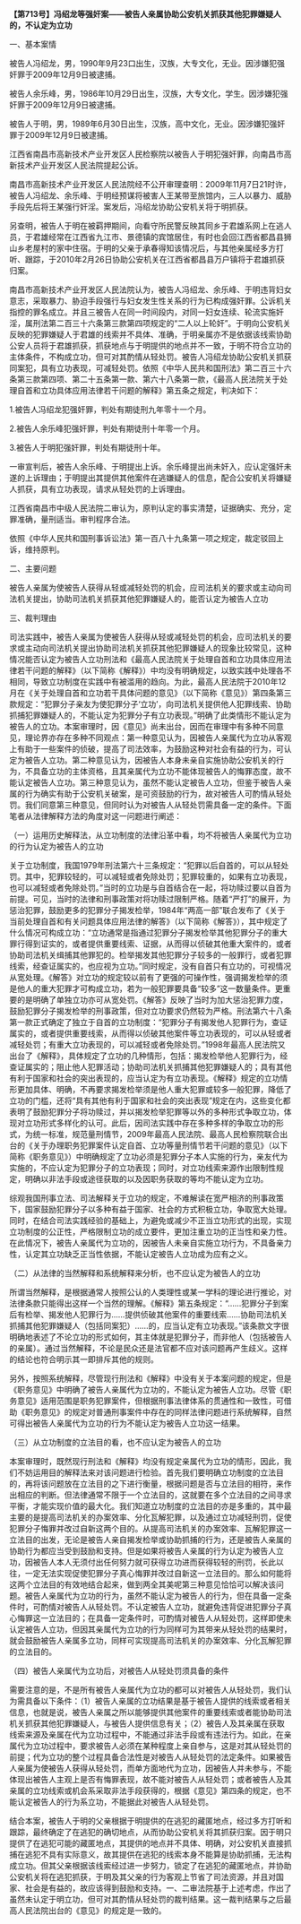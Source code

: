 **【第713号】冯绍龙等强奸案——被告人亲属协助公安机关抓获其他犯罪嫌疑人的，不认定为立功**

一、基本案情

被告人冯绍龙，男，1990年9月23口出生，汉族，大专文化，无业。因涉嫌犯强奸罪于2009年12月9日被逮捕。

被告人余乐峰，男，1986年10月29日出生，汉族，大专文化，学生。因涉嫌犯强奸罪于2009年12月9日被逮捕。

被告人于明，男，1989年6月30日出生，汉族，高中文化，无业。因涉嫌犯强奸罪于2009年12月9日被逮捕。

江西省南昌市高新技术产业开发区人民检察院以被告人于明犯强奸罪，向南昌市高新技术产业开发区人民法院提起公诉。

南昌市高新技术产业开发区人民法院经不公开审理查明：2009年11月7日21时许，被告人冯绍龙、余乐峰、于明经预谋将被害人王某带至旅馆内，三人以暴力、威胁手段先后将王某强行奸淫。案发后，冯绍龙协助公安机关将于明抓获。

另查明，被告人于明在被羁押期间，向看守所民警反映其同乡于君雄系网上在逃人员，于君雄经常在江西省九江市、景德镇的宾馆居住，有时也会回江西省都昌县狮山乡老屋村的家中住宿。于明的父亲于承春得知该情况后，与其他亲属经多方打听、跟踪，于2010年2月26日协助公安机关在江西省都昌县万户镇将于君雄抓获归案。

南昌市高新技术产业开发区人民法院认为，被告人冯绍龙、余乐峰、于明违背妇女意志，采取暴力、胁迫手段强行与妇女发生性关系的行为已构成强奸罪。公诉机关指控的罪名成立。并且三被告人在同一时间段内，对同一妇女连续、轮流实施奸淫，属刑法第二百三十六条第三款第四项规定的“二人以上轮奸”。于明向公安机关反映的犯罪嫌疑人于君雄的线索并不具体、准确，于明亲属亦不是依据该线索协助公安人员将于君雄抓获，抓获地点与于明提供的地点并不一致，于明不符合立功的主体条件，不构成立功，但可对其酌情从轻处罚。被告人冯绍龙协助公安机关抓获同案犯，具有立功表现，可减轻处罚。依照《中华人民共和国刑法》第二百三十六条第三款第四项、第二十五条第一款、第六十八条第一款，《最高人民法院关于处理自首和立功具体应用法律若干问题的解释》第五条之规定，判决如下：

1.被告人冯绍龙犯强奸罪，判处有期徒刑九年零十一个月。

2.被告人余乐峰犯强奸罪，判处有期徒刑十年零一个月。

3.被告人于明犯强奸罪，判处有期徒刑十年。

一审宣判后，被告人余乐峰、于明提出上诉。余乐峰提出尚未奸入，应认定强奸未遂的上诉理由；于明提出其提供其他案件在逃嫌疑人的信息，配合公安机关将嫌疑人抓获，具有立功表现，请求从轻处罚的上诉理由。

江西省南昌市中级人民法院二审认为，原判认定的事实清楚，证据确实、充分，定罪准确，量刑适当。审判程序合法。

依照《中华人民共和国刑事诉讼法》第一百八十九条第一项之规定，裁定驳回上诉，维持原判。

二、主要问题

被告人亲属为使被告人获得从轻或减轻处罚的机会，应司法机关的要求或主动向司法机关提出，协助司法机关抓获其他犯罪嫌疑人的，能否认定为被告人立功

三、裁判理由

司法实践中，被告人亲属为使被告人获得从轻或减轻处罚的机会，应司法机关的要求或主动向司法机关提出协助司法机关抓获其他犯罪嫌疑人的现象比较常见，这种情况能否认定为被告人立功刑法和《最高人民法院关于处理自首和立功具体应用法律若干问题的解释》（以下简称《解释》）中均没有明确规定，以致实践中处理各不相同，导致立功制度在实践中有被滥用的趋向。为此，最高人民法院于2010年12月在《关于处理自首和立功若干具体问题的意见》（以下简称《意见》）第四条第三款规定：“犯罪分子亲友为使犯罪分子‘立功’，向司法机关提供他人犯罪线索、协助抓捕犯罪嫌疑人的，不能认定为犯罪分子有立功表现。”明确了此类情形不能认定为被告人的立功。本案审理时，因《意见》尚未出台，因而在审理中有多种不同意见，理论界亦存在多种不同观点：第一种意见认为，因被告人亲属代为立功从客观上有助于一些案件的侦破，提高了司法效率，为鼓励这种对社会有益的行为，可认定为被告人立功。第二种意见认为，因被告人本身未亲自实施协助公安机关的行为，不具备立功的主体资格，且其亲属代为立功不能体现被告人的悔罪态度，故不能认定被告人立功。第三种意见认为，虽然不能认定被告人立功，但鉴于被告人亲属的行为确实有助于公安机关破案，是可资鼓励的行为，故对被告人可酌情从轻处罚。我们同意第三种意见，但同时认为对被告人从轻处罚需具备一定的条件。下面笔者从法律解释方法的角度对这一问题进行阐述：

（一）运用历史解释法，从立功制度的法律沿革中看，均不将被告人亲属代为立功的行为认定为被告人的立功

关于立功制度，我国1979年刑法第六十三条规定：“犯罪以后自首的，可以从轻处罚。其中，犯罪较轻的，可以减轻或者免除处罚；犯罪较重的，如果有立功表现，也可以减轻或者免除处罚。”当时的立功是与自首结合在一起，将功赎过要以自首为前提。可见，当时的法律和刑事政策对将功赎过限制严格。随着“严打”的展开，为惩治犯罪，鼓励更多的犯罪分子揭发检举，1984年“两高一部”联合发布了《关于当前处理自首和有关问题具体应用法律的解答》（以下简称《解答》），其中规定了什么情况可构成立功：“立功通常是指通过犯罪分子揭发检举其他犯罪分子的重大罪行得到证实的，或者提供重要线索、证据，从而得以侦破其他重大案件的，或者协助司法机关缉捕其他罪犯的。检举揭发其他犯罪分子较多的一般罪行，或者犯罪线索，经查证属实的，也应视为立功。”同时规定，没有自首只有立功的，可视情况从宽处理。《解答》对立功的规定较以前有了更强的可操作性，强调揭发检举的须是他人的重大犯罪才可构成立功，若为一般犯罪要具备“较多”这一数量条件。更重要的是明确了单独立功亦可从宽处罚。《解答》反映了当时为加大惩治犯罪力度，鼓励犯罪分子揭发检举的刑事政策，但对立功要求仍然较为严格。刑法第六十八条第一款正式确定了独立于自首的立功制度：“犯罪分子有揭发他人犯罪行为，查证属实的，或者提供重要线索，从而得以侦破其他案件等立功表现的，可以从轻或者减轻处罚；有重大立功表现的，可以减轻或者免除处罚。”1998年最高人民法院又出台了《解释》，具体规定了立功的几种情形，包括：揭发检举他人犯罪行为，经查证属实的；阻止他人犯罪活动；协助司法机关抓捕其他犯罪嫌疑人的；具有其他有利于国家和社会的突出表现的，应当认定为有立功表现。《解释》规定的立功情形更加具体、明确，不再要求揭发检举须是他人重大犯罪或较多一般犯罪，降低了立功的门槛，还将“具有其他有利于国家和社会的突出表现”规定在内，这些变化都表明了鼓励犯罪分子将功赎过，并以揭发检举犯罪等以外的多种形式争取立功，体现对立功形式多样化的认可。此后，因司法实践中存在多种多样的争取立功的形式，为统一标准，规范量刑情节，2009年最高人民法院、最高人民检察院联合出台的《关于办理职务犯罪案件认定自首、立功等量刑情节若干问题的意见》（以下简称《职务意见》）中明确规定了立功必须是犯罪分子本人实施的行为，亲友代为实施的，不应认定为犯罪分子的立功表现；同时，对立功线索来源作出限制性规定，明确以非法手段或途径获取的以及因职务获取的等均不能认定为立功。

综观我国刑事立法、司法解释关于立功的规定，不难解读在宽严相济的刑事政策下，国家鼓励犯罪分子以多种有益于国家、社会的方式积极立功，争取宽大处理。同时，在结合司法实践经验的基础上，为避免或减少不正当立功形式的出现，实现立功制度的公正性，严格限制立功的成立要件，更加注重立功的正当性和亲力性。在此情况下，被告人亲属代为立功的，因被告人未亲自实施立功行为，不具备亲力性，认定其立功缺乏正当性依据，不能认定被告人立功成为应有之义。

（二）从法律的当然解释和系统解释来分析，也不应认定为被告人的立功

所谓当然解释，是根据通常人按照公认的人类理性或某一学科的理论进行推论，对法律条款只能得出这样一个当然的理解。《解释》第五条规定：“……犯罪分子到案后有检举、揭发他人犯罪行为……提供侦破其他案件的重要线索……协助司法机关抓捕其他犯罪嫌疑人（包括同案犯）……的，应当认定有立功表现。”该条款文字很明确地表述了不论立功的形式如何，其主体就是犯罪分子，而非他人（包括被告人的亲属）。通过当然解释，不论是民众还是法官都不应对该问题再产生歧义。这样的结论也符合明示其一即排斥其他的规则。

另外，按照系统解释，尽管现行刑法和《解释》中没有关于本案问题的规定，但是《职务意见》中明确了被告人亲属代为立功的，不能认定为被告人立功。尽管《职务意见》适用范围是职务犯罪案件，但根据刑事法律体系的贯通性和一致性，可借助《职务意见》的规定对普通刑事案件中存在的同样法律问题进行系统解释，自然可得出被告人亲属代为立功的行为不能认定为被告人立功这一结果。

（三）从立功制度的立法目的看，也不应认定为被告人的立功

本案审理时，既然现行刑法和《解释》均没有规定亲属代为立功的情形，因此，我们不妨运用目的解释法来对该问题进行检验。首先我们要明确立功制度的立法目的，再将该问题放在立法目的之下进行衡量，根据问题是否与立法目的相符，来作出相应的判断。但法律通常不限于一个立法目的，这就要在多个立法目的之间寻求平衡，才能实现价值的最大化。我们知道立功制度的立法目的亦是多重的，其中最主要的是提高司法机关的办案效率、分化瓦解犯罪，以及通过立功减轻刑罚，促使犯罪分子悔罪并改过自新这两个目的。从提高司法机关的办案效率、瓦解犯罪这一立法目的出发，无论是被告人亲自揭发检举或协助抓捕的行为，还是被告人亲属的协助行为都应当受到鼓励和支持。但是如果将被告人亲属的行为认定为被告人立功，因被告人本人无须付出任何努力就可获得立功进而获得较轻的刑罚，长此以往，一定无法实现促使犯罪分子真心悔罪并改过自新这一立法目的。那么如何能将这两个立法目的有效地结合起来，做到两全其美呢第三种意见恰恰可以解决该问题。被告人亲属代为立功的行为，虽然不能认定为被告人的行为，但在具备一定条件时，可酌情对被告人从轻处罚。不认定被告人立功，就避免违背促进犯罪分子真心悔罪这一立法目的；在具备一定条件时，可酌情对被告人从轻处罚，这样即使未认定被告人立功，但因其亲属代为立功的行为同样可为其带来从轻处罚的结果时，就会鼓励被告人亲属多立功，同样可实现提高司法机关的办案效率、分化瓦解犯罪的立法目的。

（四）被告人亲属代为立功后，对被告人从轻处罚须具备的条件

需要注意的是，不是所有被告人亲属代为立功的都可以对被告人从轻处罚，我们认为需具备以下条件：（1）被告人亲属的立功结果是基于被告人提供的线索或者相关信息，也就是说，被告人亲属之所以能够提供其他案件的重要线索或者能协助司法机关抓获其他犯罪嫌疑人，与被告人提供信息有关；（2）被告人及其亲属在获取线索来源及亲属在代为立功过程中，不能通过非法手段或有违法行为。如此，在亲属代为立功过程中，要求被告人必须在某种程度上亲自参与，这是对其从轻处罚的前提；代为立功的整个过程具备合法性是对被告人从轻处罚的法定条件。如果被告人亲属为使被告人获得从轻处罚，而单方面地代为立功，因被告人并未参与，不能体现出被告人主观上是否有悔罪表现，故不能对被告人从轻处罚；或者被告人及其亲属的立功线索或机会系采取非法手段获得的，根据《意见》第四条的规定，也不能认定被告人的行为系立功，不能据此对被告人从轻处罚。

结合本案，被告人于明的父亲根据于明提供的在逃犯的藏匿地点，经过多方打听和跟踪，最终确定了在逃犯的确切地点，从而协助公安机关将其抓获归案。因于明只提供了在逃犯可能的藏匿地点，其提供的地点并不具体、明确，对公安机关直接抓捕在逃犯不具有实际意义，故其提供在逃犯的线索本身不能算是协助抓捕，无法构成立功。但其父亲根据该线索经过进一步努力，锁定了在逃犯的藏匿地点，并协助公安机关将在逃犯抓获，于明及其父亲的行为客观上节省了司法资源，并且对国家、社会是有益的，故应该得到鼓励和支持。一、二审法院基于上述考虑，作出了虽然未认定于明立功，但可对其酌情从轻处罚的裁判结果。这一裁判结果与之后最高人民法院出台的《意见》的规定是一致的。
